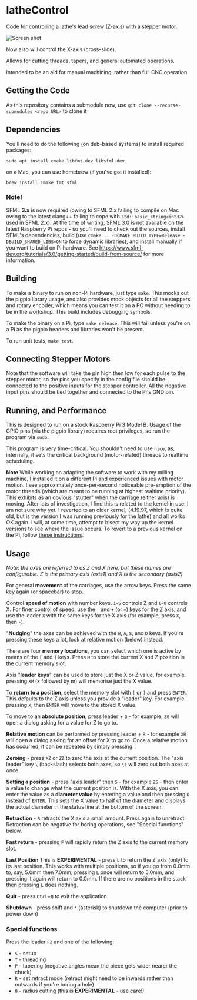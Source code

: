 # latheControl
Code for controlling a lathe's lead screw (Z-axis) with a stepper motor.

![Screen shot](https://www.martyndavis.com/wp-content/uploads/2020/10/lc.png "")

Now also will control the X-axis (cross-slide).

Allows for cutting threads, tapers, and general automated operations.

Intended to be an aid for manual machining, rather than full CNC operation.

## Getting the Code

As this repository contains a submodule now, use `git clone --recurse-submodules <repo URL>` to clone it

## Dependencies

You'll need to do the following (on deb-based systems) to install required packages:

    sudo apt install cmake libfmt-dev libsfml-dev

on a Mac, you can use homebrew (if you've got it installed):

    brew install cmake fmt sfml

### Note!
SFML **3.x** is now required (owing to SFML 2.x failing to compile on Mac owing to the latest clang++ failing to cope with `std::basic_string<int32>` used in SFML 2.x). At the time of writing, SFML 3.0 is not available on the latest Raspberry Pi repos - so you'll need to check out the sources, install SFML's dependencies, build (use `cmake .. -DCMAKE_BUILD_TYPE=Release -DBUILD_SHARED_LIBS=ON` to force dynamic libraries), and install manually if you want to build on Pi hardware. See https://www.sfml-dev.org/tutorials/3.0/getting-started/build-from-source/ for more information.

## Building

To make a binary to run on non-Pi hardware, just type `make`. This mocks out the pigpio library usage, and also provides mock objects for all the steppers and rotary encoder, which means you can test it on a PC without needing to be in the workshop. This build includes debugging symbols.

To make the binary on a Pi, type `make release`. This will fail unless you're on a Pi as the pigpio headers and libraries won't be present.

To run unit tests, `make test`.

## Connecting Stepper Motors
Note that the software will take the pin high then low for each pulse to the stepper motor, so the pins you specify in the config file should be connected to the positive inputs for the stepper controller. All the negative input pins should be tied together and connected to the Pi's GND pin.

## Running, and Performance
This is designed to run on a stock Raspberry Pi 3 Model B. Usage of the GPIO pins (via the pigpio library) requires root privileges, so run the program via `sudo`.

This program is very time-critical. You shouldn't need to use `nice`, as, internally, it sets the critical background (motor-related) threads to realtime scheduling.

**Note** While working on adapting the software to work with my milling machine, I installed it on a different Pi and experienced issues with motor motion. I see approximately once-per-second noticeable pre-emption of the motor threads (which are meant to be running at highest realtime priority). This exhibits as an obvious "stutter" when the carriage (either axis) is moving. After lots of investigation, I find this is related to the kernel in use. I am not sure why yet. I reverted to an older kernel, (4.19.97, which is quite old, but is the version I was running previously for the lathe) and all works OK again. I will, at some time, attempt to bisect my way up the kernel versions to see where the issue occurs. To revert to a previous kernel on the Pi, follow [these instructions](https://isahatipoglu.com/2015/09/29/how-to-upgrade-or-downgrade-raspberrypis-kernel-servoblaster-problem-raspberry-pi2/).

## Usage
*Note: the axes are referred to as Z and X here, but these names are configurable. Z is the primary axis (axis1) and X is the secondary (axis2).*

For general **movement** of the carriages, use the arrow keys. Press the same key again (or spacebar) to stop.

Control **speed of motion** with number keys. `1`-`5` controls Z and `6`-`0` controls X. For finer control of speed, use the `-` and `+` (or `=`) keys for the Z axis, and use the leader `X` with the same keys for the X axis (for example, press `X`, then `-`).

"**Nudging**" the axes can be achieved with the `W`, `A`, `S`, and `D` keys. If you're pressing these keys a lot, look at relative motion (below) instead.

There are four **memory locations**, you can select which one is active by means of the `[` and `]` keys. Press `M` to store the current X and Z position in the current memory slot.

Axis "**leader keys**" can be used to store just the X or Z value, for example, pressing `XM` (x followed by m) will memorise just the X value.

To **return to a position**, select the memory slot with `[` or `]` and press `ENTER`. This defaults to the Z axis unless you provide a "leader" key. For example. pressing `X`, then `ENTER` will move to the stored X value.

To move to an **absolute position**, press leader + `G` - for example, `ZG` will open a dialog asking for a value for Z to go to.

**Relative motion** can be performed by pressing leader + `R` - for example `XR` will open a dialog asking for an offset for X to go to. Once a relative motion has occurred, it can be repeated by simply pressing `.`

**Zeroing** - press `XZ` or `ZZ` to zero the axis at the current position. The "axis leader" key `\` (backslash) selects both axes, so `\z` will zero out both axes at once.

**Setting a position** - press "axis leader" then `S` - for example `ZS` - then enter a value to change what the current position is. With the X axis, you can enter the value as a **diameter value** by entering a value and then pressing `D` instead of `ENTER`. This sets the X value to half of the diameter and displays the actual diameter in the status line at the bottom of the screen.

**Retraction** - `R` retracts the X axis a small amount. Press again to unretract. Retraction can be negative for boring operations, see "Special functions" below.

**Fast return** - pressing `F` will rapidly return the Z axis to the current memory slot.

**Last Position** This is **EXPERIMENTAL** - press `L` to return the Z axis (only) to its last position. This works with multiple positions, so if you go from 0.0mm to, say, 5.0mm then 7.0mm, pressing `L` once will return to 5.0mm, and pressing it again will return to 0.0mm. If there are no positions in the stack then pressing `L` does nothing.

**Quit** - press `Ctrl`+`Q` to exit the application.

**Shutdown** - press shift and `*` (asterisk) to shutdown the computer (prior to power down)

### Special functions
Press the leader `F2` and one of the following:
* `S` - setup
* `T` - threading
* `P` - tapering (negative angles mean the piece gets wider nearer the chuck)
* `R` - set retract mode (retract might need to be inwards rather than outwards if you're boring a hole)
* `O` - radius cutting (this is **EXPERIMENTAL** - use care!)
